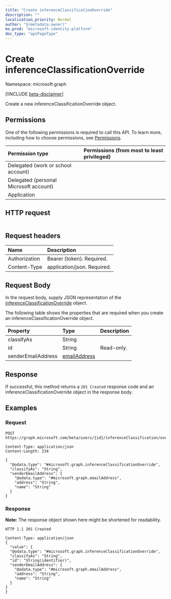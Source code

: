 ```yaml
---
title: "Create inferenceClassificationOverride"
description: ""
localization_priority: Normal
author: "$(metadata.owner)"
ms.prod: "microsoft-identity-platform"
doc_type: "apiPageType"
---
```


# Create inferenceClassificationOverride

Namespace: microsoft.graph

[!INCLUDE [beta-disclaimer](../../includes/beta-disclaimer.md)]

Create a new inferenceClassificationOverride object.

## Permissions

One of the following permissions is required to call this API. To learn more, including how to choose permissions, see [Permissions](/graph/permissions-reference).

| Permission type                        | Permissions (from most to least privileged) |
| :------------------------------------- | :------------------------------------------ |
| Delegated (work or school account)     |                                             |
| Delegated (personal Microsoft account) |                                             |
| Application                            |                                             |

## HTTP request

<!-- {
  "blockType": "ignored"
}
-->

```http

```

## Request headers

| Name          | Description                 |
| :------------ | :-------------------------- |
| Authorization | Bearer {token}. Required.   |
| Content-Type  | application/json. Required. |

## Request Body

In the request body, supply JSON representation of the [inferenceClassificationOverride](../resources/-inferenceclassificationoverride.md) object.

<!-- Actions and Functions -->

<!-- CRUD Methods -->

The following table shows the properties that are required when you create an inferenceClassificationOverride object.

| Property           | Type                                         | Description |
| :----------------- | :------------------------------------------- | :---------- |
| classifyAs         | String                                       |             |
| id                 | String                                       | Read-only.  |
| senderEmailAddress | [emailAddress](../resources/emailaddress.md) |             |

## Response

If successful, this method returns a `201 Created` response code and an inferenceClassificationOverride object in the response body.

## Examples

### Request

<!-- {
  "blockType": "request",
  "name": "create_inferenceclassificationoverride"
}
-->

```http
POST https://graph.microsoft.com/beta/users/{id}/inferenceClassification/overrides/{id}

Content-Type: application/json
Content-Length: 234

{
  "@odata.type": "#microsoft.graph.inferenceClassificationOverride",
  "classifyAs": "String",
  "senderEmailAddress": {
    "@odata.type": "#microsoft.graph.emailAddress",
    "address": "String",
    "name": "String"
  }
}

```

### Response

**Note:** The response object shown here might be shortened for readability.

<!-- {
  "blockType": "response",
  "truncated": true,
  "@odata.type": "Microsoft.OutlookServices.inferenceClassificationOverride"
}
-->

```http
HTTP 1.1 201 Created

Content-Type: application/json
{
  "value": {
  "@odata.type": "#microsoft.graph.inferenceClassificationOverride",
  "classifyAs": "String",
  "id": "String(identifier)",
  "senderEmailAddress": {
    "@odata.type": "#microsoft.graph.emailAddress",
    "address": "String",
    "name": "String"
  }
}
}

```
